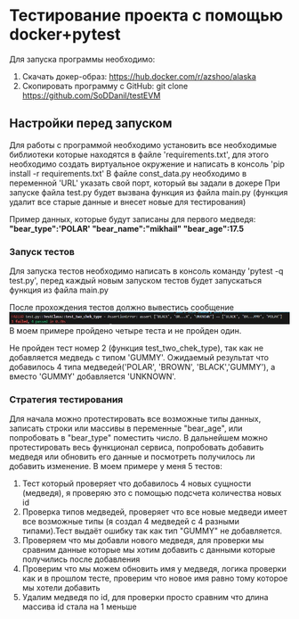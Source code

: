 # **Тестирование проекта с помощью docker+pytest**

Для запуска программы необходимо:
1) Скачать докер-образ: https://hub.docker.com/r/azshoo/alaska
2) Скопировать программу с GitHub: git clone https://github.com/SoDDanil/testEVM

## **Настройки перед запуском**
Для работы с программой необходимо установить все необходимые библиотеки которые находятся в файле 'requirements.txt', для этого необходимо создать виртуальное окружение и написать в консоль 'pip install -r requirements.txt'
В файле const_data.py необходимо в переменной 'URL' указать свой порт, который вы задали в докере
При запуске файла test.py будет вызвана функция из файла main.py (функция удалит все старые данные и внесет новые для тестирования)

Пример данных, которые будут записаны для первого медведя:
**"bear_type":'POLAR'
"bear_name":"mikhail"
"bear_age":17.5**


### **Запуск тестов**

Для запуска тестов необходимо написать в консоль команду 'pytest -q test.py', перед каждый новым запуском тестов будет запускаться функция из файла main.py

После прохождения тестов должно вывестись сообщение
![Результат тестов](images/Result_test.jpg)
В моем примере пройдено четыре теста и не пройден один.

Не пройден тест номер 2 (функция test_two_chek_type), так как не добавляется медведь с типом 'GUMMY'. Ожидаемый результат что добавилось 4 типа медведей('POLAR', 'BROWN', 'BLACK','GUMMY'), а вместо 'GUMMY' добавляется 'UNKNOWN'.



### **Стратегия тестирования**
Для начала можно протестировать все возможные типы данных, записать строки или массивы в переменные "bear_age", или попробовать в "bear_type" поместить число. В дальнейшем можно протестировать весь функционал сервиса, попробовать добавить медведя или обновить его данные и посмотреть получилось ли добавить изменение.
В моем примере у меня 5 тестов:
1) Тест который проверяет что добавилось 4 новых сущности (медведя), я проверяю это с помощью подсчета количества новых id
2) Проверка типов медведей, проверяет что все новые медведи имеет все возможные типы (я создал 4 медведей с 4 разными типами).Тест выдаёт ошибку так как тип "GUMMY" не добавляется.
3) Проверяем что мы добавли нового медведя, для проверки мы сравним данные которые мы хотим добавить с данными которые получились после добавления 
4) Проверим что мы можем обновить имя у медведя, логика проверки как и в прошлом тесте, проверим что новое имя равно тому которое мы хотели добавить 
5) Удалим медведя по id, для проверки просто сравним что длина массива id стала на 1 меньше